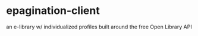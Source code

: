 # epagination-client
an e-library w/ individualized profiles built around the free Open Library API

